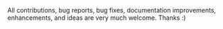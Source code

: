 All contributions, bug reports, bug fixes, documentation improvements, enhancements, and ideas are very much welcome. Thanks :)
